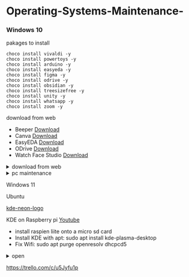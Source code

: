 # Operating-Systems-Maintenance-

### Windows 10 

pakages to install
```
choco install vivaldi -y
choco install powertoys -y
choco install arduino -y
choco install easyeda -y
choco install figma -y
choco install odrive -y
choco install obsidian -y
choco install treesizefree -y
choco install unity -y
choco install whatsapp -y
choco install zoom -y
```
download from web
 - Beeper [Download](https://www.beeper.com/download)
 - Canva [Download](https://www.canva.com/download/)
 - EasyEDA [Download](https://easyeda.com/page/download)
 - ODrive [Download](https://docs.odrive.com/docs/odrive-usage-guide#install-desktop-sync)
 - Watch Face Studio [Download](https://developer.samsung.com/watch-face-studio/download.html)
 
<details><summary>download from web</summary><p>

</p></details>




<details><summary>pc maintenance</summary>
<p>
   
#### We can hide anything, even code!
   
To perform a clean boot, type "system configuration" in Search and click the "System Configuration" result.

1. Right-click the Windows button > Select Run
2. Type in "msconfig" without the quotes, then click OK.
3. On the General tab, select Selective Startup. Then untick "Load startup items".
4. On the Services tab, click "Hide all Microsoft services".
5. Click "Disable all".
6. On the Startup tab, click "Open Task Manager". A Task Manager window should open.
7. Disable all startup items. You can also choose which startup items to disable, as certain devices might now work properly if the startup item related to it is disabled.
8. Go back to your System Configuration window.
9. Click Apply > OK
10. Click "Restart" when prompted.

Perform repair system files :	
Type cmd in the Windows search bar, right-click on the Command Prompt, and run it as an administrator.
	You must type the commands in their respective order:
	- DISM.exe /Online /Cleanup-image /Restorehealth
	- sfc /scannow
   
Please do not include the (.) at the beginning of the command
Set CPU priority https://www.prnwatch.com/prio/ 
   
   --------
</p>
</details>






Windows 11

Ubuntu 


[kde-neon-logo](https://user-images.githubusercontent.com/73963020/211235720-af170b25-625f-4792-9e65-fd4edf76c874.png)

KDE on Raspberry pi [Youtube](https://youtu.be/dh9KfT-IfFg)
- install raspien liite onto a micro sd card
- Install KDE with apt: sudo apt install kde-plasma-desktop
- Fix Wifi: sudo apt purge openresolv dhcpcd5


<details><summary>open</summary><p>
#### We can hide anything, even code!
```ruby
   puts "Hello World"
```
</p></details>


https://trello.com/c/u5Jyfu1p
